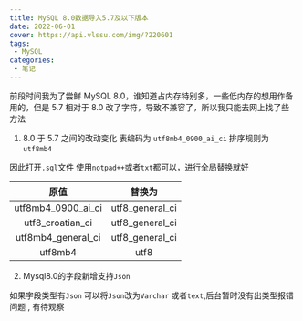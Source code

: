 ```yaml
---
title: MySQL 8.0数据导入5.7及以下版本
date: 2022-06-01
cover: https://api.vlssu.com/img/?220601
tags:
 - MySQL
categories:
 - 笔记
---
```


前段时间我为了尝鲜 MySQL 8.0，谁知道占内存特别多，一些低内存的想用作备用的，但是 5.7 相对于 8.0 改了字符，导致不兼容了，所以我只能去网上找了些方法

1. 8.0 于 5.7 之间的改动变化
表编码为 `utf8mb4_0900_ai_ci`
排序规则为 `utf8mb4`

因此打开`.sql`文件 使用`notpad++`或者`txt`都可以，进行全局替换就好

|原值|替换为|
|:---:|:---:|
|utf8mb4_0900_ai_ci|utf8_general_ci|
|utf8_croatian_ci|utf8_general_ci|
|utf8mb4_general_ci|utf8_general_ci|
|utf8mb4|utf8|

2. Mysql8.0的字段新增支持`Json`

如果字段类型有`Json` 可以将`Json`改为`Varchar` 或者`text`,后台暂时没有出类型报错问题 , 有待观察
